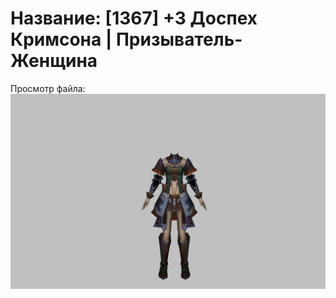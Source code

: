 # Название: [1367] +3 Доспех Кримсона | Призыватель-Женщина

Просмотр файла:
![p090004.png](p090004.png)